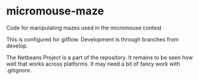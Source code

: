 # micromouse-maze
Code for manipulating mazes used in the micromouse contest

This is configured for gitflow. Development is through branches from develop.

The Netbeans Project is a part of the repository. It remains to be seen how well that works across platforms. It may need a bit of fancy work with .gitignore.